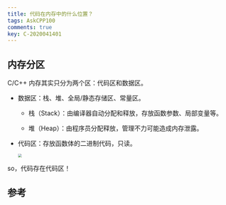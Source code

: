 ```yaml
---
title: 代码在内存中的什么位置？
tags: AskCPP100
comments: true
key: C-2020041401
---
```


## 内存分区

C/C++ 内存其实只分为两个区：代码区和数据区。

* 数据区：栈、堆、全局/静态存储区、常量区。

  * 栈（Stack）：由编译器自动分配和释放，存放函数参数、局部变量等。

  * 堆（Heap）：由程序员分配释放，管理不力可能造成内存泄露。
  
* 代码区：存放函数体的二进制代码，只读。

  <img src="https://img-blog.csdn.net/20180308174726462?watermark/2/text/aHR0cDovL2Jsb2cuY3Nkbi5uZXQvY3hzeWRqbg==/font/5a6L5L2T/fontsize/400/fill/I0JBQkFCMA==/dissolve/70" style="zoom: 50%;" />

so，代码存在代码区！

## 参考
